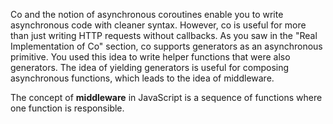 Co and the notion of asynchronous coroutines enable you to write asynchronous
code with cleaner syntax. However, co is useful for more than just writing
HTTP requests without callbacks. As you saw in the "Real Implementation of Co"
section, co supports generators as an asynchronous primitive. You used this
idea to write helper functions that were also generators. The idea of yielding
generators is useful for composing asynchronous functions, which leads to the
idea of middleware.

The concept of **middleware** in JavaScript is a sequence of functions where
one function is responsible.
